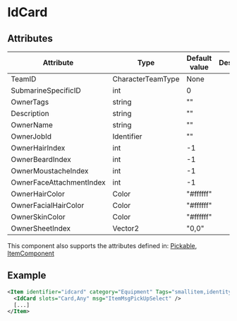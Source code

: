 # IdCard


## Attributes

| Attribute                | Type              | Default value | Description |
|--------------------------|-------------------|---------------|-------------|
| TeamID                   | CharacterTeamType | None          |             |
| SubmarineSpecificID      | int               | 0             |             |
| OwnerTags                | string            | ""            |             |
| Description              | string            | ""            |             |
| OwnerName                | string            | ""            |             |
| OwnerJobId               | Identifier        | ""            |             |
| OwnerHairIndex           | int               | -1            |             |
| OwnerBeardIndex          | int               | -1            |             |
| OwnerMoustacheIndex      | int               | -1            |             |
| OwnerFaceAttachmentIndex | int               | -1            |             |
| OwnerHairColor           | Color             | "#ffffff"     |             |
| OwnerFacialHairColor     | Color             | "#ffffff"     |             |
| OwnerSkinColor           | Color             | "#ffffff"     |             |
| OwnerSheetIndex          | Vector2           | "0,0"         |             |

This component also supports the attributes defined in: [Pickable](Pickable.md), [ItemComponent](ItemComponent.md)


## Example
```xml
<Item identifier="idcard" category="Equipment" Tags="smallitem,identitycard" cargocontaineridentifier="metalcrate">
  <IdCard slots="Card,Any" msg="ItemMsgPickUpSelect" />
  [...]
</Item>
```

